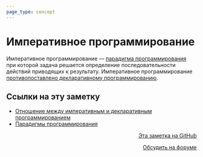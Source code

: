 ```yaml
---
page_type: concept
---
```

# Императивное программирование

Императивное программирование — [парадигма программирования](20221029163225.md) при которой задача решается определение последовательности действий приводящих к результату. Императивное программирование [противопоставлено декларативному программированию](20221029163907.md).

## Ссылки на эту заметку

* [Отношение между императивным и декларативным программированием](20221029163907.md)
* [Парадигмы программирования](20221029163225.md)


<p v-pre style="text-align: right">
  <a href="https://github.com/Kverde/algorithms/blob/main/source/20221029163146.md" target="_blank">
  Эта заметка на GitHub
  </a>
</p>



<p v-pre style="text-align: right">
  <a href="https://discourse.comtext.space/new-topic?title=%D0%98%D0%BC%D0%BF%D0%B5%D1%80%D0%B0%D1%82%D0%B8%D0%B2%D0%BD%D0%BE%D0%B5%20%D0%BF%D1%80%D0%BE%D0%B3%D1%80%D0%B0%D0%BC%D0%BC%D0%B8%D1%80%D0%BE%D0%B2%D0%B0%D0%BD%D0%B8%D0%B5&body=&category=algorithm" target="_blank">
  Обсудить на форуме
  </a>
</p>
